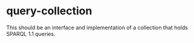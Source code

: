 # query-collection

This should be an interface and implementation of a collection that holds SPARQL
1.1 queries.

